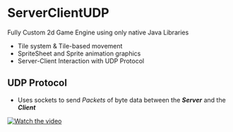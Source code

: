 ServerClientUDP
===================

Fully Custom 2d Game Engine using only native Java Libraries
  * Tile system & Tile-based movement
  * SpriteSheet and Sprite animation graphics
  * Server-Client Interaction with UDP Protocol

## UDP Protocol ##
  * Uses sockets to send *Packets* of byte data between the ***Server*** and the ***Client***
  
[![Watch the video](https://img.youtube.com/vi/Cu461UKYmCY/0.jpg)](https://www.youtube.com/watch?v=Cu461UKYmCY)
